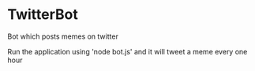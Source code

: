 # TwitterBot
Bot which posts memes on twitter

Run the application using 'node bot.js' and it will tweet a meme every one hour
